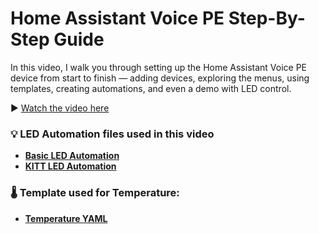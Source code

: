 # Home Assistant Voice PE Step-By-Step Guide

In this video, I walk you through setting up the Home Assistant Voice PE device from start to finish — adding devices, exploring the menus, using templates, creating automations, and even a demo with LED control.

▶️ [Watch the video here](     )  

### 💡 LED Automation files used in this video

- **[Basic LED Automation](https://github.com/LazyTechGeek/HomeAssistant-Frigate/blob/main/frigate_ip_cam_only.yaml)**
- **[KITT LED Automation](https://github.com/LazyTechGeek/HomeAssistant-Frigate/blob/main/frigate_usb_and_ip_cam.yaml)**

### 🌡️ Template used for Temperature:

- **[Temperature YAML](https://github.com/LazyTechGeek/HomeAssistant-Frigate/blob/main/frigate_ip_cam_only.yaml)**
